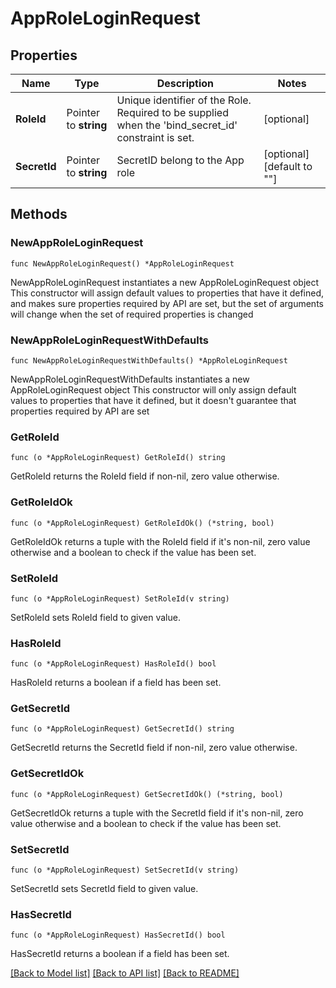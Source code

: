 # AppRoleLoginRequest

## Properties

Name | Type | Description | Notes
------------ | ------------- | ------------- | -------------
**RoleId** | Pointer to **string** | Unique identifier of the Role. Required to be supplied when the &#39;bind_secret_id&#39; constraint is set. | [optional] 
**SecretId** | Pointer to **string** | SecretID belong to the App role | [optional] [default to ""]

## Methods

### NewAppRoleLoginRequest

`func NewAppRoleLoginRequest() *AppRoleLoginRequest`

NewAppRoleLoginRequest instantiates a new AppRoleLoginRequest object
This constructor will assign default values to properties that have it defined,
and makes sure properties required by API are set, but the set of arguments
will change when the set of required properties is changed

### NewAppRoleLoginRequestWithDefaults

`func NewAppRoleLoginRequestWithDefaults() *AppRoleLoginRequest`

NewAppRoleLoginRequestWithDefaults instantiates a new AppRoleLoginRequest object
This constructor will only assign default values to properties that have it defined,
but it doesn't guarantee that properties required by API are set

### GetRoleId

`func (o *AppRoleLoginRequest) GetRoleId() string`

GetRoleId returns the RoleId field if non-nil, zero value otherwise.

### GetRoleIdOk

`func (o *AppRoleLoginRequest) GetRoleIdOk() (*string, bool)`

GetRoleIdOk returns a tuple with the RoleId field if it's non-nil, zero value otherwise
and a boolean to check if the value has been set.

### SetRoleId

`func (o *AppRoleLoginRequest) SetRoleId(v string)`

SetRoleId sets RoleId field to given value.

### HasRoleId

`func (o *AppRoleLoginRequest) HasRoleId() bool`

HasRoleId returns a boolean if a field has been set.

### GetSecretId

`func (o *AppRoleLoginRequest) GetSecretId() string`

GetSecretId returns the SecretId field if non-nil, zero value otherwise.

### GetSecretIdOk

`func (o *AppRoleLoginRequest) GetSecretIdOk() (*string, bool)`

GetSecretIdOk returns a tuple with the SecretId field if it's non-nil, zero value otherwise
and a boolean to check if the value has been set.

### SetSecretId

`func (o *AppRoleLoginRequest) SetSecretId(v string)`

SetSecretId sets SecretId field to given value.

### HasSecretId

`func (o *AppRoleLoginRequest) HasSecretId() bool`

HasSecretId returns a boolean if a field has been set.


[[Back to Model list]](../README.md#documentation-for-models) [[Back to API list]](../README.md#documentation-for-api-endpoints) [[Back to README]](../README.md)


